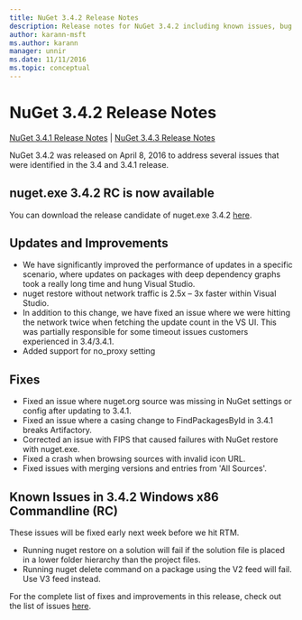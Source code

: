 ```yaml
---
title: NuGet 3.4.2 Release Notes
description: Release notes for NuGet 3.4.2 including known issues, bug fixes, added features, and DCRs.
author: karann-msft
ms.author: karann
manager: unnir
ms.date: 11/11/2016
ms.topic: conceptual
---
```


# NuGet 3.4.2 Release Notes

[NuGet 3.4.1 Release Notes](../release-notes/nuget-3.4.1.md) | [NuGet 3.4.3 Release Notes](../release-notes/nuget-3.4.3.md)

NuGet 3.4.2 was released on April 8, 2016 to address several issues that were identified in the 3.4 and 3.4.1 release.

## nuget.exe 3.4.2 RC is now available

You can download the release candidate of nuget.exe 3.4.2 [here](https://dist.nuget.org/index.html).

## Updates and Improvements

* We have significantly improved the performance of updates in a specific scenario, where updates on packages with deep dependency graphs took a really long time and hung Visual Studio.
* nuget restore without network traffic is 2.5x – 3x faster within Visual Studio.
* In addition to this change, we have fixed an issue where we were hitting the network twice when fetching the update count in the VS UI. This was partially responsible for some timeout issues customers experienced in 3.4/3.4.1.
* Added support for no_proxy setting

## Fixes

* Fixed an issue where nuget.org source was missing in NuGet settings or config after updating to 3.4.1.
* Fixed an issue where a casing change to FindPackagesById in 3.4.1 breaks Artifactory.
* Corrected an issue with FIPS that caused failures with NuGet restore with nuget.exe.
* Fixed a crash when browsing sources with invalid icon URL.
* Fixed issues with merging versions and entries from 'All Sources'.

## Known Issues in 3.4.2 Windows x86 Commandline (RC)

These issues will be fixed early next week before we hit RTM.

*  Running nuget restore on a solution will fail if the solution file is placed in a lower folder hierarchy than the project files.
*  Running nuget delete command on a package using the V2 feed will fail. Use V3 feed instead.


For the complete list of fixes and improvements in this release, check out the list of issues [here](https://github.com/NuGet/Home/issues?utf8=%E2%9C%93&q=is%3Aissue+milestone%3A3.4.2++is%3Aclosed+).